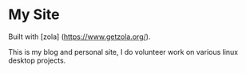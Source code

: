 # My Site 

Built with [zola] (https://www.getzola.org/).

This is my blog and personal site, I do volunteer work on various linux desktop projects.

